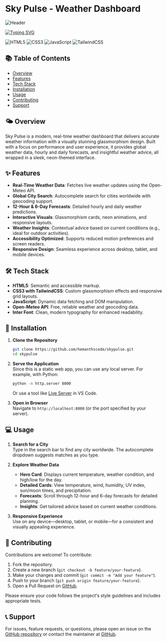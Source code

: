 # Sky Pulse - Weather Dashboard

![Header](https://capsule-render.vercel.app/api?type=waving&color=gradient&height=200&section=header&text=Sky%20Pulse&fontSize=50&animation=fadeIn)

[![Typing SVG](https://readme-typing-svg.demolab.com?font=Fira+Code&pause=1000&color=36BCF7&lines=Real-time+Weather+Insights;Global+Coverage;Stunning+Glassmorphism+Design)](https://git.io/typing-svg)

![HTML5](https://img.shields.io/badge/html5-%23E34F26.svg?style=for-the-badge&logo=html5&logoColor=white) ![CSS3](https://img.shields.io/badge/css3-%231572B6.svg?style=for-the-badge&logo=css3&logoColor=white) ![JavaScript](https://img.shields.io/badge/javascript-%23323330.svg?style=for-the-badge&logo=javascript&logoColor=%23F7DF1E) ![TailwindCSS](https://img.shields.io/badge/tailwindcss-%2338B2AC.svg?style=for-the-badge&logo=tailwind-css&logoColor=white)

## 📚 Table of Contents

- [Overview](#overview)
- [Features](#features)
- [Tech Stack](#tech-stack)
- [Installation](#installation)
- [Usage](#usage)
- [Contributing](#contributing)
- [Support](#support)

## 🌤️ Overview

Sky Pulse is a modern, real-time weather dashboard that delivers accurate weather information with a visually stunning glassmorphism design. Built with a focus on performance and user experience, it provides global weather data, hourly and daily forecasts, and insightful weather advice, all wrapped in a sleek, neon-themed interface.

## ✨ Features

- **Real-Time Weather Data**: Fetches live weather updates using the Open-Meteo API.
- **Global City Search**: Autocomplete search for cities worldwide with geocoding support.
- **12-Hour & 6-Day Forecasts**: Detailed hourly and daily weather predictions.
- **Interactive Visuals**: Glassmorphism cards, neon animations, and responsive layouts.
- **Weather Insights**: Contextual advice based on current conditions (e.g., ideal for outdoor activities).
- **Accessibility Optimized**: Supports reduced motion preferences and screen readers.
- **Responsive Design**: Seamless experience across desktop, tablet, and mobile devices.

## 🛠️ Tech Stack

- **HTML5**: Semantic and accessible markup.
- **CSS3 with TailwindCSS**: Custom glassmorphism effects and responsive grid layouts.
- **JavaScript**: Dynamic data fetching and DOM manipulation.
- **Open-Meteo API**: Free, reliable weather and geocoding data.
- **Inter Font**: Clean, modern typography for enhanced readability.

## 🚀 Installation

1. **Clone the Repository**  
   ```bash
   git clone https://github.com/hemanthscode/skypulse.git
   cd skypulse
   ```

2. **Serve the Application**  
   Since this is a static web app, you can use any local server. For example, with Python:
   ```bash
   python -m http.server 8000
   ```
   Or use a tool like [Live Server](https://marketplace.visualstudio.com/items?itemName=ritwickdey.LiveServer) in VS Code.

3. **Open in Browser**  
   Navigate to `http://localhost:8000` (or the port specified by your server).

## 💻 Usage

1. **Search for a City**  
   Type in the search bar to find any city worldwide. The autocomplete dropdown suggests matches as you type.

2. **Explore Weather Data**  
   - **Hero Card**: Displays current temperature, weather condition, and high/low for the day.
   - **Detailed Cards**: View temperature, wind, humidity, UV index, sun/moon times, and precipitation.
   - **Forecasts**: Scroll through 12-hour and 6-day forecasts for detailed planning.
   - **Insights**: Get tailored advice based on current weather conditions.

3. **Responsive Experience**  
   Use on any device—desktop, tablet, or mobile—for a consistent and visually appealing experience.

## 🤝 Contributing

Contributions are welcome! To contribute:

1. Fork the repository.
2. Create a new branch (`git checkout -b feature/your-feature`).
3. Make your changes and commit (`git commit -m "Add your feature"`).
4. Push to your branch (`git push origin feature/your-feature`).
5. Open a Pull Request on [GitHub](https://github.com/hemanthscode/skypulse).

Please ensure your code follows the project's style guidelines and includes appropriate tests.

## 📞 Support

For issues, feature requests, or questions, please open an issue on the [GitHub repository](https://github.com/hemanthscode/skypulse/issues) or contact the maintainer at [GitHub](https://github.com/hemanthscode).